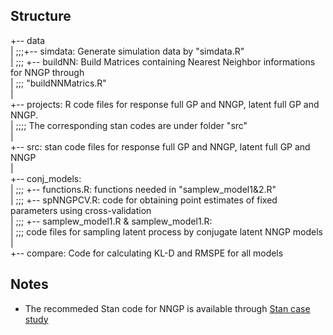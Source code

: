 
Structure
------------------
+-- data<br />
|   \;\;\;+-- simdata: Generate simulation data by "simdata.R"<br />
|   \;\;\;  +-- buildNN: Build Matrices containing Nearest Neighbor informations for NNGP through<br />
|    \;\;\;                       "buildNNMatrics.R"<br />
|<br />
+-- projects: R code files for response full GP and NNGP, latent full GP and NNGP.<br />
|            \;\;\;\;        The corresponding stan codes are under folder "src"<br />
|<br />
+-- src: stan code files for response full GP and NNGP, latent full GP and NNGP<br />
|<br />
+-- conj_models:<br />
|         \;\;\;      +-- functions.R: functions needed in "samplew_model1&2.R"<br />
|         \;\;\;      +-- spNNGPCV.R: code for obtaining point estimates of fixed parameters using cross-validation<br />
|         \;\;\;       +-- samplew_model1.R & samplew_model1.R:<br />
|         \;\;\;          code files for sampling latent process by conjugate latent NNGP models<br />
|<br />
+-- compare:  Code for calculating KL-D and RMSPE for all models<br />


Notes
---------
* The recommeded Stan code for NNGP is available through [Stan case study](http://mc-stan.org/users/documentation/case-studies/nngp.html)





